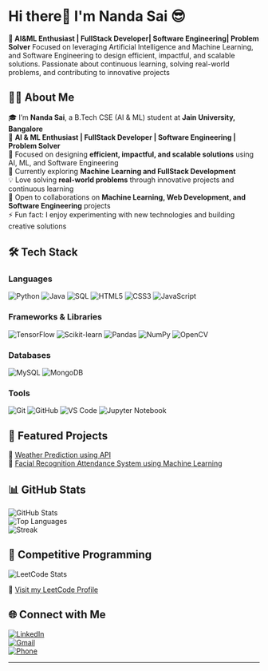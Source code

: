 # Hi there👋  I'm Nanda Sai  😎 

**💼 AI&ML Enthusiast | FullStack Developer| Software Engineering| Problem Solver**
Focused on leveraging Artificial Intelligence and Machine Learning, and Software Engineering to design efficient, impactful, and scalable solutions. Passionate about continuous learning, solving real-world problems, and contributing to innovative projects

## 👨‍💻 About Me 

 🎓 I’m **Nanda Sai**, a B.Tech CSE (AI & ML) student at **Jain University, Bangalore**  
 💼 **AI & ML Enthusiast | FullStack Developer | Software Engineering | Problem Solver**  
 🔬 Focused on designing **efficient, impactful, and scalable solutions** using AI, ML, and Software Engineering  
 🌱 Currently exploring **Machine Learning and FullStack Development**  
 💡 Love solving **real-world problems** through innovative projects and continuous learning  
 🤝 Open to collaborations on **Machine Learning, Web Development, and Software Engineering** projects  
 ⚡ Fun fact: I enjoy experimenting with new technologies and building creative solutions 
## 🛠️ Tech Stack

### Languages
![Python](https://img.shields.io/badge/-Python-FFD43B?style=for-the-badge&logo=python&logoColor=blue)
![Java](https://img.shields.io/badge/-Java-007396?style=for-the-badge&logo=java&logoColor=white)
![SQL](https://img.shields.io/badge/-SQL-4479A1?style=for-the-badge&logo=mysql&logoColor=white)
![HTML5](https://img.shields.io/badge/-HTML5-E34F26?style=for-the-badge&logo=html5&logoColor=white)
![CSS3](https://img.shields.io/badge/-CSS3-1572B6?style=for-the-badge&logo=css3&logoColor=white)
![JavaScript](https://img.shields.io/badge/-JavaScript-F7DF1E?style=for-the-badge&logo=javascript&logoColor=black)

### Frameworks & Libraries
![TensorFlow](https://img.shields.io/badge/-TensorFlow-FF6F00?style=for-the-badge&logo=tensorflow&logoColor=white)
![Scikit-learn](https://img.shields.io/badge/-Scikit--learn-F7931E?style=for-the-badge&logo=scikitlearn&logoColor=white)
![Pandas](https://img.shields.io/badge/-Pandas-150458?style=for-the-badge&logo=pandas&logoColor=white)
![NumPy](https://img.shields.io/badge/-NumPy-013243?style=for-the-badge&logo=numpy&logoColor=white)
![OpenCV](https://img.shields.io/badge/-OpenCV-5C3EE8?style=for-the-badge&logo=opencv&logoColor=white)

### Databases
![MySQL](https://img.shields.io/badge/-MySQL-4479A1?style=for-the-badge&logo=mysql&logoColor=white)
![MongoDB](https://img.shields.io/badge/-MongoDB-47A248?style=for-the-badge&logo=mongodb&logoColor=white)

### Tools
![Git](https://img.shields.io/badge/-Git-F05032?style=for-the-badge&logo=git&logoColor=white)
![GitHub](https://img.shields.io/badge/-GitHub-181717?style=for-the-badge&logo=github&logoColor=white)
![VS Code](https://img.shields.io/badge/-VS%20Code-007ACC?style=for-the-badge&logo=visual-studio-code&logoColor=white)
![Jupyter Notebook](https://img.shields.io/badge/-Jupyter-F37626?style=for-the-badge&logo=jupyter&logoColor=white)

 
 ## 📌 Featured Projects  
 🔹 [Weather Prediction using API](#)  
 🔹 [Facial Recognition Attendance System using Machine Learning](#)  

 ## 📊 GitHub Stats  

![GitHub Stats](https://github-readme-stats.vercel.app/api?username=Nandasai2004&show_icons=true&theme=radical)  
![Top Languages](https://github-readme-stats.vercel.app/api/top-langs/?username=Nandasai2004&layout=compact&theme=radical)  
![Streak](https://streak-stats.demolab.com/?user=Nandasai2004&theme=radical)  
## 🧠 Competitive Programming

![LeetCode Stats](https://leetcard.jacoblin.cool/Gorlamandala_Nanda_Sai?theme=dark)

🔗 [Visit my LeetCode Profile](https://leetcode.com/u/Gorlamandala_Nanda_Sai/)


## 🌐 Connect with Me  

[![LinkedIn](https://img.shields.io/badge/LinkedIn-blue?style=for-the-badge&logo=linkedin)](https://www.linkedin.com/in/gorlamandala-nanda-sai-3ab18b296)  
[![Gmail](https://img.shields.io/badge/Email-red?style=for-the-badge&logo=gmail&logoColor=white)](mailto:gorlamandhla@gmail.com)  
[![Phone](https://img.shields.io/badge/Phone-9398452032-green?style=for-the-badge&logo=whatsapp)](tel:9398452032)  

---

